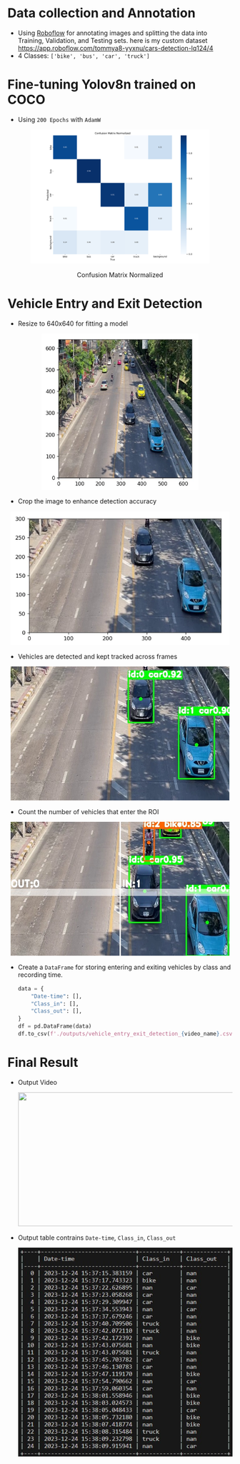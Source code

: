 # Data collection and Annotation
- Using [Roboflow](https://roboflow.com/) for annotating images and splitting the data into Training, Validation, and Testing sets.
here is my custom dataset https://app.roboflow.com/tommya8-yyxnu/cars-detection-lq124/4
- 4 Classes: `['bike', 'bus', 'car', 'truck']`
#
# Fine-tuning Yolov8n trained on COCO
- Using `200 Epochs` with `AdamW`

<p align="center">
<img src="https://github.com/tommyA8/Vehicle_Entry_Exit_Detection/blob/main/yolov8n_custom_model/runs_datasetv4/detect/train2/confusion_matrix_normalized.png?raw=true" width="400" height="300"/>
<p align="center">Confusion Matrix Normalized

# Vehicle Entry and Exit Detection
- Resize to 640x640 for fitting a model 
<p align="center">
<img src="https://github.com/tommyA8/Vehicle_Entry_Exit_Detection/blob/main/images/resize.jpeg?raw=true" width="350" height="350"/>

- Crop the image to enhance detection accuracy
<p align="center">
<img src="https://github.com/tommyA8/Vehicle_Entry_Exit_Detection/blob/main/images/crop.jpeg?raw=true" width="490" height="300"/>

- Vehicles are detected and kept tracked across frames
<p align="center">
<img src="https://github.com/tommyA8/Vehicle_Entry_Exit_Detection/blob/main/images/detected_tracked.jpeg?raw=true" width="490" height="300"/>

- Count the number of vehicles that enter the ROI
<p align="center">
<img src="https://github.com/tommyA8/Vehicle_Entry_Exit_Detection/blob/main/images/counting.jpeg?raw=true" width="490" height="300"/>

- Create a `DataFrame` for storing entering and exiting vehicles by class and recording time.
    ```python
    data = {
        "Date-time": [],
        "Class_in": [],
        "Class_out": [],
    }
    df = pd.DataFrame(data)
    df.to_csv(f'./outputs/vehicle_entry_exit_detection_{video_name}.csv')
    ```
# Final Result
- Output Video
    <p align="center">
    <img src="https://github.com/tommyA8/Vehicle_Entry_Exit_Detection/blob/main/outputs/OUTPUT_IMG_4598_GIF.gif?raw=true" width="490" height="300"/>

- Output table contrains `Date-time`, `Class_in`, `Class_out`
    <p align="center">
    <img src="https://github.com/tommyA8/Vehicle_Entry_Exit_Detection/blob/main/outputs/OUTPUT_TABLE_IMG_4498.jpg?raw=true"/>